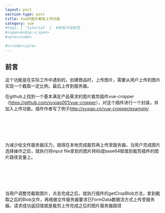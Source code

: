 ```yaml
---
layout: post
section-type: post
title: Vue的图片截取上传功能
category: vue
#tags: [ 'tutorial' ]  #给帖子加标签
#<span>&nbsp;</span>
#<pre><code>

#</code></pre>
---
```


##  前言

这个功能是在实际工作中遇到的，创建商品时，上传图片，需要从用户上传的图片实现一个截取一定比例，最后上传到服务器。

在github上找到一个基本满足产品需求的图片裁剪插件vue-cropper（<a href="https://github.com/xyxiao001/vue-cropper" target="_blank">https://github.com/xyxiao001/vue-cropper</a>），对这个插件进行一个封装，并加入上传功能。插件作者写了例子<a href="http://xyxiao.cn/vue-cropper/example/" target="_blank">http://xyxiao.cn/vue-cropper/example/</a>

<pre><code>
<template>
  <vueCropper
    ref="cropper"
    :img="img.url"
    :outputSize="img.size"
    :outputType="img.outputType"
    :info="img.info"
    :canScale="img.canScale"
    :autoCrop="img.autoCrop"
    :autoCropWidth="img.autoCropWidth"
    :autoCropHeight="img.autoCropHeight"
    :fixed="img.fixed"
    :fixedNumber="img.fixedNumber"
  ></vueCropper>
</template>
<script>
  import vueCropper from 'vue-cropper'
  export default {
    components: {vueCropper},
    data () {
      return {
        uploadUri: 'http://xls.testzhumengapp.com/file/upload', // 文件上传地址
        img: {
          url: 'http://ofyaji162.bkt.clouddn.com/bg1.jpg',
          info: true,
          size: 1,
          outputType: 'jpeg',
          canScale: false,
          autoCrop: true,
          // 只有自动截图开启 宽度高度才生效
          autoCropWidth: 300,
          autoCropHeight: 300,
          // 开启宽度和高度比例
          fixed: true,
          fixedNumber: [1, 1]
        }
      }
    }
  }
</script>
</code></pre>

为减少给文件服务器压力，就得在本地完成裁剪再上传至服务器。当用户完成图片选择操作之后，就执行将input file拿到的图片转码成base64赋值到裁剪插件的图片路径变量上。

<pre><code>
<template>
  <label for="uploading" class="btn">选取图片</label>
  <input ref="imgUploadInput" @change="fileChange" type="file" id="uploading" accept="image/png, image/jpeg, image/gif, image/jpg">
  <img @click="reUpload" :src="uploaded" alt="结果">
</template>
<script>
  export default {
    components: {vueCropper},
    data () {
      return {
        uploaded: '',
        uploadUri: 'http://xls.testzhumengapp.com/file/upload', // 文件上传地址
        img: {
          url: 'http://ofyaji162.bkt.clouddn.com/bg1.jpg',
          info: true,
          size: 1,
          outputType: 'jpeg',
          canScale: false,
          autoCrop: true,
          // 只有自动截图开启 宽度高度才生效
          autoCropWidth: 300,
          autoCropHeight: 300,
          // 开启宽度和高度比例
          fixed: true,
          fixedNumber: [1, 1]
        }
      }
    },
    methods: {
      fileChange (res) {
        let self = this
        let reader = new FileReader()
        if (res.target.files.length) {
          reader.onload = (function (file) {
            return function (e) {
              self.img.url = this.result
            }
          })(res.target.files[0])
          reader.readAsDataURL(res.target.files[0])
        }
      }
    }
  }
</script>
</code></pre>

当用户调整完截取图片，点击完成之后，就执行插件的getCropBlob方法，拿到截取之后的Blob文件，再根据文件服务器要求已FormData数据流方式上传至服务器。请求成功返回值就是裁剪上传完成之后的图片服务器路径

<pre><code>
<template>
  <label @click="submit" class="btn">完成</label>
</template>
<script>
  export default {
    components: {vueCropper},
    data () {
      return {
        uploaded: '',
        uploadUri: 'http://xls.testzhumengapp.com/file/upload', // 文件上传地址
        img: {
          url: 'http://ofyaji162.bkt.clouddn.com/bg1.jpg',
          info: true,
          size: 1,
          outputType: 'jpeg',
          canScale: false,
          autoCrop: true,
          // 只有自动截图开启 宽度高度才生效
          autoCropWidth: 300,
          autoCropHeight: 300,
          // 开启宽度和高度比例
          fixed: true,
          fixedNumber: [1, 1]
        }
      }
    },
    methods: {
      submit () {
        this.$refs.cropper.getCropBlob((data) => {
          var fd = new FormData()
          fd.append('file', data, 'image.png')
          this.axios.post(this.uploadUri, fd, {
            headers: {'Content-Type': 'multipart/form-data'}
          }).then(function (res) {
            this.uploaded = res.data.data
          })
        })
      }
    }
  }
</script>
</code></pre>
